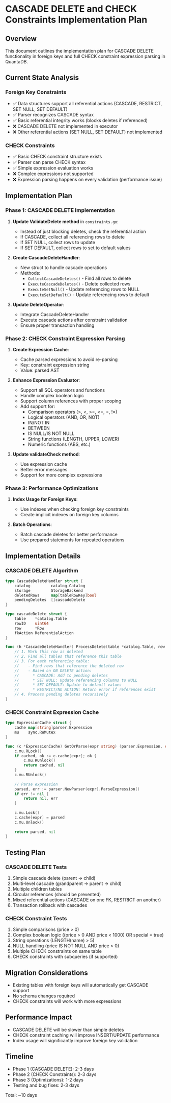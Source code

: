 # CASCADE DELETE and CHECK Constraints Implementation Plan

## Overview
This document outlines the implementation plan for CASCADE DELETE functionality in foreign keys and full CHECK constraint expression parsing in QuantaDB.

## Current State Analysis

### Foreign Key Constraints
- ✅ Data structures support all referential actions (CASCADE, RESTRICT, SET NULL, SET DEFAULT)
- ✅ Parser recognizes CASCADE syntax
- ✅ Basic referential integrity works (blocks deletes if referenced)
- ❌ CASCADE DELETE not implemented in executor
- ❌ Other referential actions (SET NULL, SET DEFAULT) not implemented

### CHECK Constraints
- ✅ Basic CHECK constraint structure exists
- ✅ Parser can parse CHECK syntax
- ✅ Simple expression evaluation works
- ❌ Complex expressions not supported
- ❌ Expression parsing happens on every validation (performance issue)

## Implementation Plan

### Phase 1: CASCADE DELETE Implementation

1. **Update ValidateDelete method** in `constraints.go`:
   - Instead of just blocking deletes, check the referential action
   - If CASCADE, collect all referencing rows to delete
   - If SET NULL, collect rows to update
   - If SET DEFAULT, collect rows to set to default values

2. **Create CascadeDeleteHandler**:
   - New struct to handle cascade operations
   - Methods:
     - `CollectCascadeDeletes()` - Find all rows to delete
     - `ExecuteCascadeDeletes()` - Delete collected rows
     - `ExecuteSetNull()` - Update referencing rows to NULL
     - `ExecuteSetDefault()` - Update referencing rows to default

3. **Update DeleteOperator**:
   - Integrate CascadeDeleteHandler
   - Execute cascade actions after constraint validation
   - Ensure proper transaction handling

### Phase 2: CHECK Constraint Expression Parsing

1. **Create Expression Cache**:
   - Cache parsed expressions to avoid re-parsing
   - Key: constraint expression string
   - Value: parsed AST

2. **Enhance Expression Evaluator**:
   - Support all SQL operators and functions
   - Handle complex boolean logic
   - Support column references with proper scoping
   - Add support for:
     - Comparison operators (>, <, >=, <=, =, !=)
     - Logical operators (AND, OR, NOT)
     - IN/NOT IN
     - BETWEEN
     - IS NULL/IS NOT NULL
     - String functions (LENGTH, UPPER, LOWER)
     - Numeric functions (ABS, etc.)

3. **Update validateCheck method**:
   - Use expression cache
   - Better error messages
   - Support for more complex expressions

### Phase 3: Performance Optimizations

1. **Index Usage for Foreign Keys**:
   - Use indexes when checking foreign key constraints
   - Create implicit indexes on foreign key columns

2. **Batch Operations**:
   - Batch cascade deletes for better performance
   - Use prepared statements for repeated operations

## Implementation Details

### CASCADE DELETE Algorithm

```go
type CascadeDeleteHandler struct {
    catalog         catalog.Catalog
    storage         StorageBackend
    deletedRows     map[tableRowKey]bool
    pendingDeletes  []cascadeDelete
}

type cascadeDelete struct {
    table    *catalog.Table
    rowID    uint64
    row      *Row
    fkAction ReferentialAction
}

func (h *CascadeDeleteHandler) ProcessDelete(table *catalog.Table, row *Row, rowID uint64) error {
    // 1. Mark this row as deleted
    // 2. Find all tables that reference this table
    // 3. For each referencing table:
    //    - Find rows that reference the deleted row
    //    - Based on ON DELETE action:
    //      * CASCADE: Add to pending deletes
    //      * SET NULL: Update referencing columns to NULL
    //      * SET DEFAULT: Update to default values
    //      * RESTRICT/NO ACTION: Return error if references exist
    // 4. Process pending deletes recursively
}
```

### CHECK Constraint Expression Cache

```go
type ExpressionCache struct {
    cache map[string]parser.Expression
    mu    sync.RWMutex
}

func (c *ExpressionCache) GetOrParse(expr string) (parser.Expression, error) {
    c.mu.RLock()
    if cached, ok := c.cache[expr]; ok {
        c.mu.RUnlock()
        return cached, nil
    }
    c.mu.RUnlock()
    
    // Parse expression
    parsed, err := parser.NewParser(expr).ParseExpression()
    if err != nil {
        return nil, err
    }
    
    c.mu.Lock()
    c.cache[expr] = parsed
    c.mu.Unlock()
    
    return parsed, nil
}
```

## Testing Plan

### CASCADE DELETE Tests
1. Simple cascade delete (parent -> child)
2. Multi-level cascade (grandparent -> parent -> child)
3. Multiple children tables
4. Circular references (should be prevented)
5. Mixed referential actions (CASCADE on one FK, RESTRICT on another)
6. Transaction rollback with cascades

### CHECK Constraint Tests
1. Simple comparisons (price > 0)
2. Complex boolean logic ((price > 0 AND price < 1000) OR special = true)
3. String operations (LENGTH(name) > 5)
4. NULL handling (price IS NOT NULL AND price > 0)
5. Multiple CHECK constraints on same table
6. CHECK constraints with subqueries (if supported)

## Migration Considerations
- Existing tables with foreign keys will automatically get CASCADE support
- No schema changes required
- CHECK constraints will work with more expressions

## Performance Impact
- CASCADE DELETE will be slower than simple deletes
- CHECK constraint caching will improve INSERT/UPDATE performance
- Index usage will significantly improve foreign key validation

## Timeline
- Phase 1 (CASCADE DELETE): 2-3 days
- Phase 2 (CHECK Constraints): 2-3 days
- Phase 3 (Optimizations): 1-2 days
- Testing and bug fixes: 2-3 days

Total: ~10 days